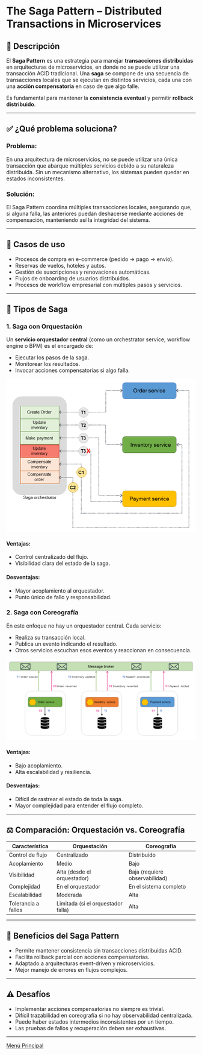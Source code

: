 # The Saga Pattern – Distributed Transactions in Microservices

## 🧩 Descripción

El **Saga Pattern** es una estrategia para manejar **transacciones distribuidas** en arquitecturas de microservicios, en donde no se puede utilizar una transacción ACID tradicional. Una **saga** se compone de una secuencia de transacciones locales que se ejecutan en distintos servicios, cada una con una **acción compensatoria** en caso de que algo falle.

Es fundamental para mantener la **consistencia eventual** y permitir **rollback distribuido**.

---

## ✅ ¿Qué problema soluciona?

### Problema:
En una arquitectura de microservicios, no se puede utilizar una única transacción que abarque múltiples servicios debido a su naturaleza distribuida. Sin un mecanismo alternativo, los sistemas pueden quedar en estados inconsistentes.

### Solución:
El Saga Pattern coordina múltiples transacciones locales, asegurando que, si alguna falla, las anteriores puedan deshacerse mediante acciones de compensación, manteniendo así la integridad del sistema.

---

## 🎯 Casos de uso

- Procesos de compra en e-commerce (pedido → pago → envío).
- Reservas de vuelos, hoteles y autos.
- Gestión de suscripciones y renovaciones automáticas.
- Flujos de onboarding de usuarios distribuidos.
- Procesos de workflow empresarial con múltiples pasos y servicios.

---

## 🧱 Tipos de Saga

### 1. Saga con Orquestación

Un **servicio orquestador central** (como un orchestrator service, workflow engine o BPM) es el encargado de:
- Ejecutar los pasos de la saga.
- Monitorear los resultados.
- Invocar acciones compensatorias si algo falla.

![Saga con Orquestación](../images/saga-orchestration-1.png)

#### Ventajas:
- Control centralizado del flujo.
- Visibilidad clara del estado de la saga.

#### Desventajas:
- Mayor acoplamiento al orquestador.
- Punto único de fallo y responsabilidad.

### 2. Saga con Coreografía
En este enfoque no hay un orquestador central. Cada servicio:
- Realiza su transacción local.
- Publica un evento indicando el resultado.
- Otros servicios escuchan esos eventos y reaccionan en consecuencia.

![Saga con Coreografía](../images/saga-choreography-1.png)

#### Ventajas:
- Bajo acoplamiento.
- Alta escalabilidad y resiliencia.

#### Desventajas:
- Difícil de rastrear el estado de toda la saga.
- Mayor complejidad para entender el flujo completo.

---

## ⚖️ Comparación: Orquestación vs. Coreografía

| Característica       | Orquestación                            | Coreografía                                |
|----------------------|------------------------------------------|---------------------------------------------|
| Control de flujo     | Centralizado                             | Distribuido                                 |
| Acoplamiento         | Medio                                    | Bajo                                        |
| Visibilidad          | Alta (desde el orquestador)              | Baja (requiere observabilidad)             |
| Complejidad          | En el orquestador                        | En el sistema completo                      |
| Escalabilidad        | Moderada                                 | Alta                                        |
| Tolerancia a fallos  | Limitada (si el orquestador falla)       | Alta                                        |

---

## 🧠 Beneficios del Saga Pattern
- Permite mantener consistencia sin transacciones distribuidas ACID.
- Facilita rollback parcial con acciones compensatorias.
- Adaptado a arquitecturas event-driven y microservicios.
- Mejor manejo de errores en flujos complejos.

---

## ⚠️ Desafíos
- Implementar acciones compensatorias no siempre es trivial.
- Difícil trazabilidad en coreografía si no hay observabilidad centralizada.
- Puede haber estados intermedios inconsistentes por un tiempo.
- Las pruebas de fallos y recuperación deben ser exhaustivas.

---

[Menú Principal](https://github.com/wilfredoha/cloud-architecture-patterns)